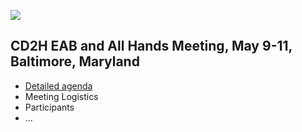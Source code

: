 ![](https://github.com/jmcmurry/closed-illustrations/blob/master/logos/cd2h-logos/cd2h_Letterhead_HEADER.jpg)

## CD2H EAB and All Hands Meeting, May 9-11, Baltimore, Maryland

- [Detailed agenda](https://docs.google.com/document/d/1okpdF5zo4Mh3jwtB25NlnIfJYvHhtlck_n3xuKrO-7Y/edit)<br>
- Meeting Logistics
- Participants
- ...
